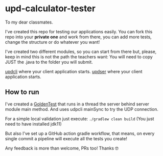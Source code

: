 # upd-calculator-tester
To my dear classmates.

I've created this repo for testing our applications easily.
You can fork this repo into your **private one** and work from there, you can add more tests, change the structure or do whatever you want!

I've created two different modules, so you can start from there but, please, keep in mind this is not the path the teachers want: You will need to copy JUST the .java to the folder you will submit.

[updcli](client/src/main/java/udpcli.java) where your client application starts.
[updser](server/src/main/java/udpser.java) where your client application starts.

## How to run

I've created a [GoldenTest](src/test/java/GoldenTest.java) that runs in a thread the server behind server module main method.
And uses udpcli mainSync to try the UDP connection.

For a simple local validation just execute:
```./gradlew clean build```
(You just need to have installed jdk11)

But also I've set up a GitHub action gradle workflow, that means, on every single commit a pipeline will execute all the tests you create!


Any feedback is more than welcome, PRs too!
Thanks 🤓

